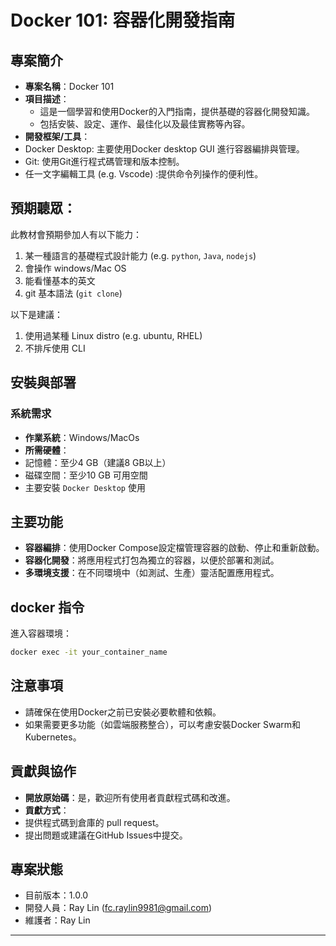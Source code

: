 # Docker 101: 容器化開發指南


## 專案簡介
- **專案名稱**：Docker 101
- **項目描述**：  
   - 這是一個學習和使用Docker的入門指南，提供基礎的容器化開發知識。 
   - 包括安裝、設定、運作、最佳化以及最佳實務等內容。
- **開發框架/工具**：  
 - Docker Desktop: 主要使用Docker desktop GUI 進行容器編排與管理。 
 - Git: 使用Git進行程式碼管理和版本控制。 
 - 任一文字編輯工具 (e.g. Vscode) :提供命令列操作的便利性。

## 預期聽眾：
此教材會預期參加人有以下能力：  
1. 某一種語言的基礎程式設計能力 (e.g. `python`, `Java`, `nodejs`)
2. 會操作 windows/Mac OS
3. 能看懂基本的英文
4. git 基本語法 (`git clone`)

以下是建議：  
1. 使用過某種 Linux distro (e.g. ubuntu, RHEL)
2. 不排斥使用 CLI 

## 安裝與部署
### 系統需求
- **作業系統**：Windows/MacOs
- **所需硬體**：  
 - 記憶體：至少4 GB（建議8 GB以上）
 - 磁碟空間：至少10 GB 可用空間
- 主要安裝 `Docker Desktop` 使用
  

## 主要功能
- **容器編排**：使用Docker Compose設定檔管理容器的啟動、停止和重新啟動。
- **容器化開發**：將應用程式打包為獨立的容器，以便於部署和測試。
- **多環境支援**：在不同環境中（如測試、生產）靈活配置應用程式。

## docker 指令
進入容器環境：
```bash
docker exec -it your_container_name
```
## 注意事項
- 請確保在使用Docker之前已安裝必要軟體和依賴。
- 如果需要更多功能（如雲端服務整合），可以考慮安裝Docker Swarm和Kubernetes。

## 貢獻與協作
- **開放原始碼**：是，歡迎所有使用者貢獻程式碼和改進。
- **貢獻方式**：
- 提供程式碼到倉庫的 pull request。 
- 提出問題或建議在GitHub Issues中提交。

## 專案狀態
- 目前版本：1.0.0
- 開發人員：Ray Lin (fc.raylin9981@gmail.com)
- 維護者：Ray Lin
---

